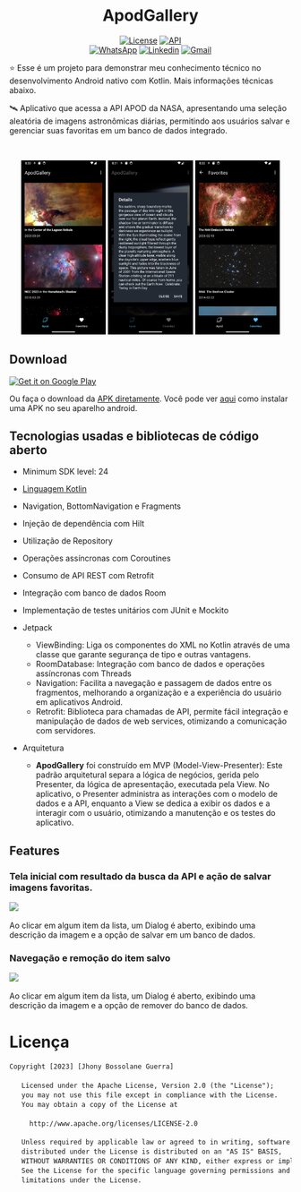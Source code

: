 <h1 align="center">ApodGallery</h1>

<p align="center">
  <a href="https://opensource.org/licenses/Apache-2.0"><img alt="License" src="https://img.shields.io/badge/License-Apache%202.0-blue.svg"/></a>
  <a href="https://android-arsenal.com/api?level=21"><img src="https://img.shields.io/badge/API-24%2B-brightgreen.svg?style=flat" border="0" alt="API"></a>
  <br>
  <a href="https://wa.me/+5511986726064"><img alt="WhatsApp" src="https://img.shields.io/badge/WhatsApp-25D366?style=for-the-badge&logo=whatsapp&logoColor=white"/></a>
  <a href="https://www.linkedin.com/in/jhonybguerra/"><img alt="Linkedin" src="https://img.shields.io/badge/LinkedIn-0077B5?style=for-the-badge&logo=linkedin&logoColor=white"/></a>
  <a href="mailto:jhonybguerra@gmail.com"><img alt="Gmail" src="https://img.shields.io/badge/Gmail-D14836?style=for-the-badge&logo=gmail&logoColor=white"/></a>
</p>

<p align="center">  

⭐ Esse é um projeto para demonstrar meu conhecimento técnico no desenvolvimento Android nativo com Kotlin. Mais informações técnicas abaixo.

🛰️ Aplicativo que acessa a API APOD da NASA, apresentando uma seleção aleatória de imagens astronômicas diárias, permitindo aos usuários salvar e gerenciar suas favoritas em um banco de dados integrado.

</p>

</br>

<p float="left" align="center">
<img src="screenshots/Screenshot_1.png" width="30%"/>
<img src="screenshots/Screenshot_2.png" width="30%"/>
<img src="screenshots/Screenshot_3.png" width="30%"/>
</p>

## Download
<a href='https://play.google.com/store/apps/details?id=com.jbgcomposer.healthtracker'><img width="20%" alt='Get it on Google Play' src='https://play.google.com/intl/en_us/badges/static/images/badges/en_badge_web_generic.png'/></a>

Ou faça o download da <a href="apk/app-debug.apk?raw=true">APK diretamente</a>. Você pode ver <a href="https://www.google.com/search?q=como+instalar+um+apk+no+android">aqui</a> como instalar uma APK no seu aparelho android.

## Tecnologias usadas e bibliotecas de código aberto

- Minimum SDK level: 24
- [Linguagem Kotlin](https://kotlinlang.org/)
- Navigation, BottomNavigation e Fragments
- Injeção de dependência com Hilt
- Utilização de Repository
- Operações assíncronas com Coroutines
- Consumo de API REST com Retrofit
- Integração com banco de dados Room
- Implementação de testes unitários com JUnit e Mockito


- Jetpack

  - ViewBinding: Liga os componentes do XML no Kotlin através de uma classe que garante segurança de tipo e outras vantagens.
  - RoomDatabase: Integração com banco de dados e operações assíncronas com Threads
  - Navigation: Facilita a navegação e passagem de dados entre os fragmentos, melhorando a organização e a experiência do usuário em aplicativos Android.
  - Retrofit: Biblioteca para chamadas de API, permite fácil integração e manipulação de dados de web services, otimizando a comunicação com servidores.

  
- Arquitetura
  - **ApodGallery** foi construído em MVP (Model-View-Presenter): Este padrão arquitetural separa a lógica de negócios, gerida pelo Presenter, da lógica de apresentação, executada pela View. No aplicativo, o Presenter administra as interações com o modelo de dados e a API, enquanto a View se dedica a exibir os dados e a interagir com o usuário, otimizando a manutenção e os testes do aplicativo.

## Features

### Tela inicial com resultado da busca da API e ação de salvar imagens favoritas.
<img src="screenshots/feature-1.gif" width="25%"/>

Ao clicar em algum item da lista, um Dialog é aberto, exibindo uma descrição da imagem e a opção de salvar em um banco de dados.

### Navegação e remoção do item salvo
<img src="screenshots/feature-2.gif" width="25%"/>

Ao clicar em algum item da lista, um Dialog é aberto, exibindo uma descrição da imagem e a opção de remover do banco de dados.

# Licença

```xml
Copyright [2023] [Jhony Bossolane Guerra]

   Licensed under the Apache License, Version 2.0 (the "License");
   you may not use this file except in compliance with the License.
   You may obtain a copy of the License at

     http://www.apache.org/licenses/LICENSE-2.0

   Unless required by applicable law or agreed to in writing, software
   distributed under the License is distributed on an "AS IS" BASIS,
   WITHOUT WARRANTIES OR CONDITIONS OF ANY KIND, either express or implied.
   See the License for the specific language governing permissions and
   limitations under the License.

```
